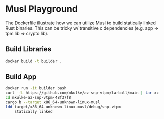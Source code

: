 # Musl Playground

The Dockerfile illustrate how we can utilize Musl to build statically linked Rust binaries. This can be tricky w/ transitive c dependencies (e.g. app => tpm lib => crypto lib).

## Build Libraries

```bash
docker build -t builder .
```

## Build App

```bash
docker run -it builder bash
curl -fL https://github.com/mkulke/az-snp-vtpm/tarball/main | tar xz
cd mkulke-az-snp-vtpm-48f37f8
cargo b --target x86_64-unknown-linux-musl
ldd target/x86_64-unknown-linux-musl/debug/snp-vtpm
	statically linked
```

